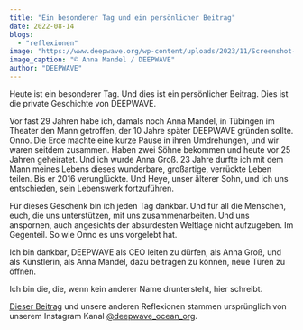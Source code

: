 ```yaml
---
title: "Ein besonderer Tag und ein persönlicher Beitrag"
date: 2022-08-14
blogs: 
  - "reflexionen"
image: "https://www.deepwave.org/wp-content/uploads/2023/11/Screenshot-2023-11-30-164121.png"
image_caption: "© Anna Mandel / DEEPWAVE"
author: "DEEPWAVE"
---
```


Heute ist ein besonderer Tag. Und dies ist ein persönlicher Beitrag. Dies ist die private Geschichte von DEEPWAVE.

Vor fast 29 Jahren habe ich, damals noch Anna Mandel, in Tübingen im Theater den Mann getroffen, der 10 Jahre später DEEPWAVE gründen sollte. Onno. Die Erde machte eine kurze Pause in ihren Umdrehungen, und wir waren seitdem zusammen. Haben zwei Söhne bekommen und heute vor 25 Jahren geheiratet. Und ich wurde Anna Groß. 23 Jahre durfte ich mit dem Mann meines Lebens dieses wunderbare, großartige, verrückte Leben teilen. Bis er 2016 verunglückte. Und Heye, unser älterer Sohn, und ich uns entschieden, sein Lebenswerk fortzuführen.

Für dieses Geschenk bin ich jeden Tag dankbar. Und für all die Menschen, euch, die uns unterstützen, mit uns zusammenarbeiten. Und uns anspornen, auch angesichts der absurdesten Weltlage nicht aufzugeben. Im Gegenteil. So wie Onno es uns vorgelebt hat.

Ich bin dankbar, DEEPWAVE als CEO leiten zu dürfen, als Anna Groß, und als Künstlerin, als Anna Mandel, dazu beitragen zu können, neue Türen zu öffnen.

Ich bin die, die, wenn kein anderer Name druntersteht, hier schreibt.

[Dieser Beitrag](https://www.instagram.com/p/ChPhtZVMmEk/?img_index=1) und unsere anderen Reflexionen stammen ursprünglich von unserem Instagram Kanal [@deepwave\_ocean\_org](https://www.instagram.com/deepwave_ocean_org/).
